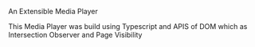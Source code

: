 An Extensible Media Player

This Media Player was build using Typescript and APIS of DOM which as Intersection Observer and Page Visibility
